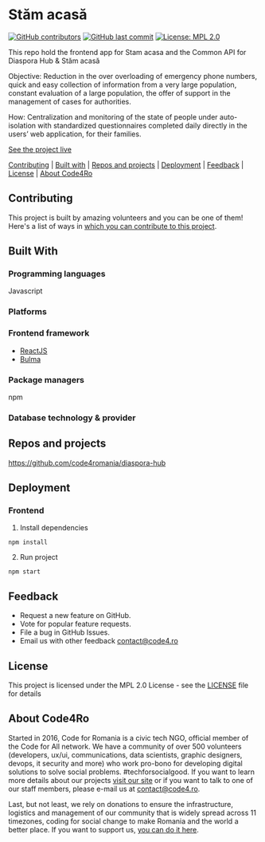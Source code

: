 # Stăm acasă

[![GitHub contributors](https://img.shields.io/github/contributors/code4romania/stam-acasa.svg?style=for-the-badge)](https://github.com/code4romania/stam-acasa/graphs/contributors) [![GitHub last commit](https://img.shields.io/github/last-commit/code4romania/stam-acasa.svg?style=for-the-badge)](https://github.com/code4romania/stam-acasa/commits/master) [![License: MPL 2.0](https://img.shields.io/badge/license-MPL%202.0-brightgreen.svg?style=for-the-badge)](https://opensource.org/licenses/MPL-2.0)

This repo hold the frontend app for Stam acasa and the Common API for Diaspora Hub & Stăm acasă

Objective: Reduction in the over overloading of emergency phone numbers, quick and easy collection of information from a very large population, constant evaluation of a large population, the offer of support in the management of cases for authorities.

How: Centralization and monitoring of the state of people under auto-isolation with standardized questionnaires completed daily directly in the users’ web application, for their families.

[See the project live](https://stamacasa.ro/)

[Contributing](#contributing) | [Built with](#built-with) | [Repos and projects](#repos-and-projects) | [Deployment](#deployment) | [Feedback](#feedback) | [License](#license) | [About Code4Ro](#about-code4ro)

## Contributing

This project is built by amazing volunteers and you can be one of them! Here's a list of ways in [which you can contribute to this project](.github/CONTRIBUTING.md).

## Built With

### Programming languages
Javascript

### Platforms

### Frontend framework
- [ReactJS](https://reactjs.org/)
- [Bulma](https://bulma.io/)

### Package managers
npm

### Database technology & provider

## Repos and projects

https://github.com/code4romania/diaspora-hub

## Deployment

### Frontend
1. Install dependencies

```
npm install
```

2. Run project

```
npm start
```

## Feedback

* Request a new feature on GitHub.
* Vote for popular feature requests.
* File a bug in GitHub Issues.
* Email us with other feedback contact@code4.ro

## License

This project is licensed under the MPL 2.0 License - see the [LICENSE](LICENSE) file for details

## About Code4Ro

Started in 2016, Code for Romania is a civic tech NGO, official member of the Code for All network. We have a community of over 500 volunteers (developers, ux/ui, communications, data scientists, graphic designers, devops, it security and more) who work pro-bono for developing digital solutions to solve social problems. #techforsocialgood. If you want to learn more details about our projects [visit our site](https://www.code4.ro/en/) or if you want to talk to one of our staff members, please e-mail us at contact@code4.ro.

Last, but not least, we rely on donations to ensure the infrastructure, logistics and management of our community that is widely spread across 11 timezones, coding for social change to make Romania and the world a better place. If you want to support us, [you can do it here](https://code4.ro/en/donate/).
